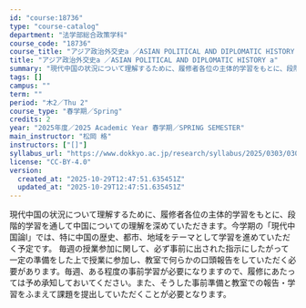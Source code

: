 ```yaml
---
id: "course:18736"
type: "course-catalog"
department: "法学部総合政策学科"
course_code: "18736"
course_title: "アジア政治外交史a ／ASIAN POLITICAL AND DIPLOMATIC HISTORY a"
title: "アジア政治外交史a ／ASIAN POLITICAL AND DIPLOMATIC HISTORY a"
summary: "現代中国の状況について理解するために、履修者各位の主体的学習をもとに、段階的学習を通して中国についての理解を深めていただきます。今学期の「現代中国論Ⅰ」では、特に中国の歴史、都市、地域をテーマとして学習を進めていただく予定です。 毎週の授業…"
tags: []
campus: ""
term: ""
period: "木2／Thu 2"
course_type: "春学期／Spring"
credits: 2
year: "2025年度／2025 Academic Year 春学期／SPRING SEMESTER"
main_instructor: "松岡 格"
instructors: ["[]"]
syllabus_url: "https://www.dokkyo.ac.jp/research/syllabus/2025/0303/0303_18736_ja_JP.html"
license: "CC-BY-4.0"
version:
  created_at: "2025-10-29T12:47:51.635451Z"
  updated_at: "2025-10-29T12:47:51.635451Z"
---
```

現代中国の状況について理解するために、履修者各位の主体的学習をもとに、段階的学習を通して中国についての理解を深めていただきます。今学期の「現代中国論Ⅰ」では、特に中国の歴史、都市、地域をテーマとして学習を進めていただく予定です。 毎週の授業参加に関して、必ず事前に出された指示にしたがって一定の準備をした上で授業に参加し、教室で何らかの口頭報告をしていただく必要があります。毎週、ある程度の事前学習が必要になりますので、履修にあたっては予め承知しておいてください。また、そうした事前準備と教室での報告・学習をふまえて課題を提出していただくことが必要となります。
